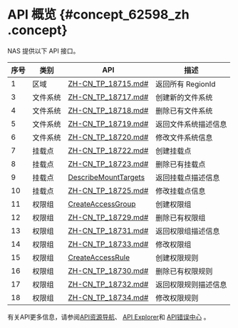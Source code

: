 # API 概览 {#concept_62598_zh .concept}

NAS 提供以下 API 接口。


|序号|类别|API|描述|
|--|--|---|--|
|1|区域|[ZH-CN\_TP\_18715.md\#](intl.zh-CN/API参考/区域/DescribeRegions.md#)|返回所有 RegionId|
|3|文件系统|[ZH-CN\_TP\_18717.md\#](intl.zh-CN/API参考/文件系统/CreateFileSystem.md#)|创建新的文件系统|
|4|文件系统|[ZH-CN\_TP\_18718.md\#](intl.zh-CN/API参考/文件系统/DeleteFileSystem.md#)|删除已有文件系统|
|5|文件系统|[ZH-CN\_TP\_18719.md\#](intl.zh-CN/API参考/文件系统/DescribeFileSystems.md#)|返回文件系统描述信息|
|6|文件系统|[ZH-CN\_TP\_18720.md\#](intl.zh-CN/API参考/文件系统/ModifyFileSystem.md#)|修改文件系统信息|
|7|挂载点|[ZH-CN\_TP\_18722.md\#](intl.zh-CN/API参考/挂载点/CreateMountTarget.md#)|创建挂载点|
|8|挂载点|[ZH-CN\_TP\_18723.md\#](intl.zh-CN/API参考/挂载点/DeleteMountTarget.md#)|删除已有挂载点|
|9|挂载点|[DescribeMountTargets](intl.zh-CN/API参考/挂载点/DescribeMountTargets.md#)|返回挂载点描述信息|
|10|挂载点|[ZH-CN\_TP\_18725.md\#](intl.zh-CN/API参考/挂载点/ModifyMountTarget.md#)|修改挂载点信息|
|11|权限组|[CreateAccessGroup](intl.zh-CN/API参考/权限组/CreateAccessGroup.md#)|创建权限组|
|12|权限组|[ZH-CN\_TP\_18729.md\#](intl.zh-CN/API参考/权限组/DeleteAccessGroup.md#)|删除已有权限组|
|13|权限组|[ZH-CN\_TP\_18731.md\#](intl.zh-CN/API参考/权限组/DescribeAccessGroups.md#)|返回权限组描述信息|
|14|权限组|[ZH-CN\_TP\_18733.md\#](intl.zh-CN/API参考/权限组/ModifyAccessGroup.md#)|修改权限组|
|15|权限组|[CreateAccessRule](intl.zh-CN/API参考/权限组/CreateAccessRule.md#)|创建权限规则|
|16|权限组|[ZH-CN\_TP\_18730.md\#](intl.zh-CN/API参考/权限组/DeleteAccessRule.md#)|删除已有权限规则|
|17|权限组|[ZH-CN\_TP\_18732.md\#](intl.zh-CN/API参考/权限组/DescribeAccessRules.md#)|返回权限规则描述信息|
|18|权限组|[ZH-CN\_TP\_18734.md\#](intl.zh-CN/API参考/权限组/ModifyAccessRule.md#)|修改权限规则|

有关API更多信息，请参阅[API资源导航](https://developer.aliyun.com)、 [API Explorer](https://api.aliyun.com)和 [API错误中心](https://error-center.aliyun.com) 。

